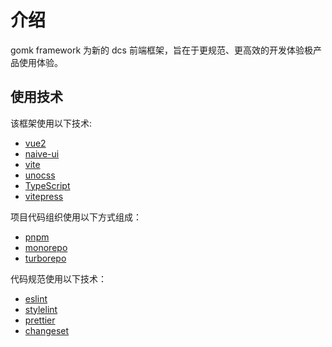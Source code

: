 # 介绍

gomk framework 为新的 dcs 前端框架，旨在于更规范、更高效的开发体验极产品使用体验。

## 使用技术

该框架使用以下技术:

- [vue2](https://cn.vuejs.org/guide)
- [naive-ui](https://www.naiveui.com/zh-CN)
- [vite](https://vitejs.dev)
- [unocss](https://github.com/unocss/unocss)
- [TypeScript](https://www.typescriptlang.org/)
- [vitepress](https://vitepress.vuejs.org/)

项目代码组织使用以下方式组成：

- [pnpm](https://pnpm.io/)
- [monorepo](https://pnpm.io/)
- [turborepo](https://turbo.build/)

代码规范使用以下技术：

- [eslint](https://eslint.org/)
- [stylelint](https://stylelint.io/)
- [prettier](https://prettier.io/)
- [changeset](https://github.com/changesets/changesets)
